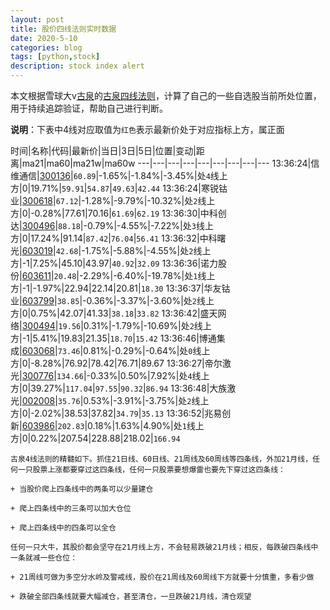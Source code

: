 ```yaml
---
layout: post
title: 股价四线法则实时数据
date: 2020-5-10
categories: blog
tags: [python,stock]
description: stock index alert
---
```



本文根据雪球大v[古泉](https://xueqiu.com/u/7148646888)的[古泉四线法则](https://xueqiu.com/7148646888/130498192)，计算了自己的一些自选股当前所处位置，用于持续追踪验证，帮助自己进行判断。

**说明**：下表中4线对应取值为`红色`表示最新价处于对应指标上方，属正面

时间|名称|代码|最新价|当日|3日|5日|位置|变动|距离|ma21|ma60|ma21w|ma60w
---|---|---|---|---|---|---|---|---
13:36:24|信维通信|[300136](https://xueqiu.com/S/SZ300136)|`60.89`|-1.65%|-1.84%|-3.45%|处`4`线上方|0|19.71%|`59.91`|`54.87`|`49.63`|`42.44`
13:36:24|寒锐钴业|[300618](https://xueqiu.com/S/SZ300618)|`67.12`|-1.28%|-9.79%|-10.32%|处`2`线上方|0|-0.28%|77.61|70.16|`61.69`|`62.19`
13:36:30|中科创达|[300496](https://xueqiu.com/S/SZ300496)|`88.18`|-0.79%|-4.55%|-7.22%|处`3`线上方|0|17.24%|91.14|`87.42`|`76.04`|`56.41`
13:36:32|中科曙光|[603019](https://xueqiu.com/S/SH603019)|`42.68`|-1.75%|-5.88%|-4.55%|处`2`线上方|-1|7.25%|45.10|43.97|`40.92`|`32.09`
13:36:36|诺力股份|[603611](https://xueqiu.com/S/SH603611)|`20.48`|-2.29%|-6.40%|-19.78%|处`1`线上方|-1|-1.97%|22.94|22.14|20.81|`18.30`
13:36:37|华友钴业|[603799](https://xueqiu.com/S/SH603799)|`38.85`|-0.36%|-3.37%|-3.60%|处`2`线上方|0|0.75%|42.07|41.33|`38.18`|`33.82`
13:36:42|盛天网络|[300494](https://xueqiu.com/S/SZ300494)|`19.56`|0.31%|-1.79%|-10.69%|处`2`线上方|-1|5.41%|19.83|21.35|`18.70`|`15.42`
13:36:46|博通集成|[603068](https://xueqiu.com/S/SH603068)|`73.46`|0.81%|-0.29%|-0.64%|处`0`线上方|0|-8.28%|76.92|78.42|76.71|89.67
13:36:27|帝尔激光|[300776](https://xueqiu.com/S/SZ300776)|`134.66`|-0.33%|0.50%|7.92%|处`4`线上方|0|39.27%|`117.04`|`97.55`|`90.32`|`86.94`
13:36:48|大族激光|[002008](https://xueqiu.com/S/SZ002008)|`35.76`|0.53%|-3.91%|-3.75%|处`2`线上方|0|-2.02%|38.53|37.82|`34.79`|`35.13`
13:36:52|兆易创新|[603986](https://xueqiu.com/S/SH603986)|`202.83`|0.18%|1.63%|4.90%|处`1`线上方|0|0.22%|207.54|228.88|218.02|`166.94`

```
古泉4线法则的精髓如下。抓住21日线、60日线、21周线及60周线等四条线，外加21月线，任何一只股票上涨都要穿过这四条线，任何一只股票要想爆雷也要先下穿过这四条线：

+ 当股价爬上四条线中的两条可以少量建仓

+ 爬上四条线中的三条可以加大仓位

+ 爬上四条线中的四条可以全仓

任何一只大牛，其股价都会坚守在21月线上方，不会轻易跌破21月线；相反，每跌破四条线中一条就减一些仓位：

+ 21周线可做为多空分水岭及警戒线，股价在21周线及60周线下方就要十分慎重，多看少做

+ 跌破全部四条线就要大幅减仓，甚至清仓，一旦跌破21月线，清仓观望
```